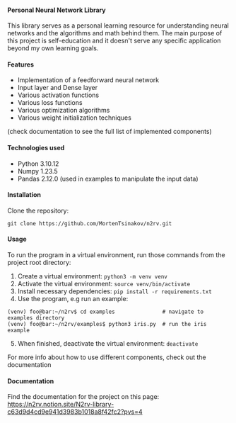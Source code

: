#### Personal Neural Network Library

This library serves as a personal learning resource for understanding neural networks and the algorithms and math behind them. The main purpose of this project is self-education and it doesn't serve any specific application beyond my own learning goals.

#### Features

- Implementation of a feedforward neural network
- Input layer and Dense layer
- Various activation functions
- Various loss functions
- Various optimization algorithms
- Various weight initialization techniques

(check documentation to see the full list of implemented components)

#### Technologies used

- Python 3.10.12
- Numpy 1.23.5
- Pandas 2.12.0 (used in examples to manipulate the input data)

#### Installation

Clone the repository:
```
git clone https://github.com/MortenTsinakov/n2rv.git
```
#### Usage

To run the program in a virtual environment, run those commands from the project root directory:

1. Create a virtual environment: ```python3 -m venv venv```
2. Activate the virtual environment: ```source venv/bin/activate```
3. Install necessary dependencies: ```pip install -r requirements.txt```
4. Use the program, e.g run an example:
  ```console
  (venv) foo@bar:~/n2rv$ cd examples               # navigate to examples directory
  (venv) foo@bar:~/n2rv/examples$ python3 iris.py  # run the iris example
  ```
5. When finished, deactivate the virtual environment: ```deactivate```

For more info about how to use different components, check out the documentation

#### Documentation

Find the documentation for the project on this page: <br>
https://n2rv.notion.site/N2rv-library-c63d9d4cd9e941d3983b1018a8f42fc2?pvs=4
